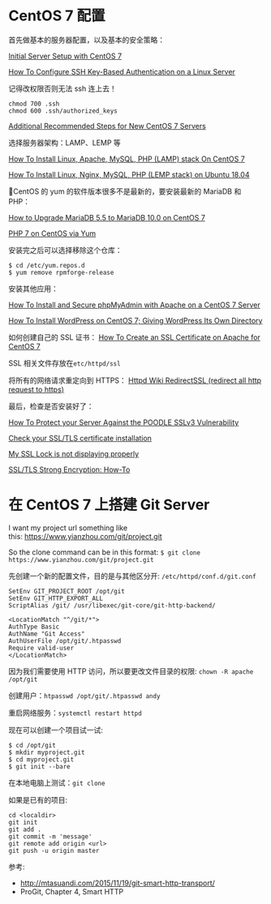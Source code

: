 # CentOS 7 配置

首先做基本的服务器配置，以及基本的安全策略：

[Initial Server Setup with CentOS 7](https://www.digitalocean.com/community/tutorials/initial-server-setup-with-centos-7)

[How To Configure SSH Key-Based Authentication on a Linux Server](https://www.digitalocean.com/community/tutorials/how-to-configure-ssh-key-based-authentication-on-a-linux-server)

记得改权限否则无法 ssh 连上去！

```
chmod 700 .ssh
chmod 600 .ssh/authorized_keys
```

[Additional Recommended Steps for New CentOS 7 Servers](https://www.digitalocean.com/community/tutorials/additional-recommended-steps-for-new-centos-7-servers)

选择服务器架构：LAMP、LEMP 等

[How To Install Linux, Apache, MySQL, PHP (LAMP) stack On CentOS 7](https://www.digitalocean.com/community/tutorials/how-to-install-linux-apache-mysql-php-lamp-stack-on-centos-7)

[How To Install Linux, Nginx, MySQL, PHP (LEMP stack) on Ubuntu 18.04](https://www.digitalocean.com/community/tutorials/how-to-install-linux-nginx-mysql-php-lemp-stack-ubuntu-18-04)

CentOS 的 yum 的软件版本很多不是最新的，要安装最新的 MariaDB 和 PHP：

[How to Upgrade MariaDB 5.5 to MariaDB 10.0 on CentOS 7](http://www.liquidweb.com/kb/how-to-upgrade-mariadb-5-5-to-mariadb-10-0-on-centos-7/)

[PHP 7 on CentOS via Yum](https://webtatic.com/packages/php70/)

安装完之后可以选择移除这个仓库：

```
$ cd /etc/yum.repos.d
$ yum remove rpmforge-release
```

安装其他应用：

[How To Install and Secure phpMyAdmin with Apache on a CentOS 7 Server](https://www.digitalocean.com/community/tutorials/how-to-install-and-secure-phpmyadmin-with-apache-on-a-centos-7-server)

[How To Install WordPress on CentOS 7; Giving WordPress Its Own Directory](https://www.digitalocean.com/community/tutorials/how-to-install-wordpress-on-centos-7)

如何创建自己的 SSL 证书：
[How To Create an SSL Certificate on Apache for CentOS 7](https://www.digitalocean.com/community/tutorials/how-to-create-an-ssl-certificate-on-apache-for-centos-7)

SSL 相关文件存放在`etc/httpd/ssl`

将所有的网络请求重定向到 HTTPS：
[Httpd Wiki RedirectSSL (redirect all http request to https)](https://wiki.apache.org/httpd/RedirectSSL)

最后，检查是否安装好了：

[How To Protect your Server Against the POODLE SSLv3 Vulnerability](https://www.digitalocean.com/community/tutorials/how-to-protect-your-server-against-the-poodle-sslv3-vulnerability)

[Check your SSL/TLS certificate installation](https://cryptoreport.rapidssl.com/checker/views/certCheck.jsp)

[My SSL Lock is not displaying properly](http://www.inmotionhosting.com/support/website/security/ssl-lock-display)

[SSL/TLS Strong Encryption: How-To](https://httpd.apache.org/docs/2.4/ssl/ssl_howto.html)

# 在 CentOS 7 上搭建 Git Server

I want my project url something like this: https://www.yianzhou.com/git/project.git

So the clone command can be in this format: `$ git clone https://www.yianzhou.com/git/project.git`

先创建一个新的配置文件，目的是与其他区分开: `/etc/httpd/conf.d/git.conf`

```
SetEnv GIT_PROJECT_ROOT /opt/git
SetEnv GIT_HTTP_EXPORT_ALL
ScriptAlias /git/ /usr/libexec/git-core/git-http-backend/

<LocationMatch "^/git/*">
AuthType Basic
AuthName "Git Access"
AuthUserFile /opt/git/.htpasswd
Require valid-user
</LocationMatch>
```

因为我们需要使用 HTTP 访问，所以要更改文件目录的权限: `chown -R apache /opt/git`

创建用户：`htpasswd /opt/git/.htpasswd andy`

重启网络服务：`systemctl restart httpd`

现在可以创建一个项目试一试:

```
$ cd /opt/git
$ mkdir myproject.git
$ cd myproject.git
$ git init --bare
```

在本地电脑上测试：`git clone`

如果是已有的项目:

```
cd <localdir>
git init
git add .
git commit -m 'message'
git remote add origin <url>
git push -u origin master
```

参考:

- <http://mtasuandi.com/2015/11/19/git-smart-http-transport/>
- ProGit, Chapter 4, Smart HTTP
